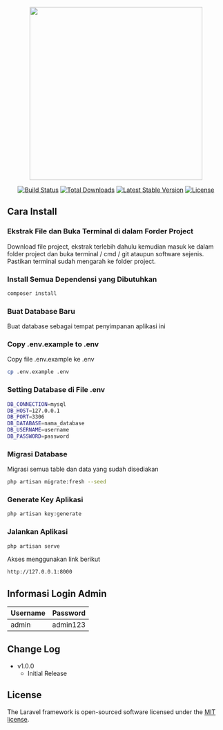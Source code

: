 <p align="center"><a href="https://laravel.com" target="_blank"><img src="https://raw.githubusercontent.com/laravel/art/master/logo-lockup/5%20SVG/2%20CMYK/1%20Full%20Color/laravel-logolockup-cmyk-red.svg" width="400"></a></p>

<p align="center">
<a href="https://travis-ci.org/laravel/framework"><img src="https://travis-ci.org/laravel/framework.svg" alt="Build Status"></a>
<a href="https://packagist.org/packages/laravel/framework"><img src="https://img.shields.io/packagist/dt/laravel/framework" alt="Total Downloads"></a>
<a href="https://packagist.org/packages/laravel/framework"><img src="https://img.shields.io/packagist/v/laravel/framework" alt="Latest Stable Version"></a>
<a href="https://packagist.org/packages/laravel/framework"><img src="https://img.shields.io/packagist/l/laravel/framework" alt="License"></a>
</p>

## Cara Install

### Ekstrak File dan Buka Terminal di dalam Forder Project

Download file project, ekstrak terlebih dahulu kemudian masuk ke dalam folder project dan buka terminal / cmd / git ataupun software sejenis. Pastikan terminal sudah mengarah ke folder project.

### Install Semua Dependensi yang Dibutuhkan

```bash
composer install
```

### Buat Database Baru

Buat database sebagai tempat penyimpanan aplikasi ini

### Copy .env.example to .env

Copy file .env.example ke .env

```bash
cp .env.example .env
```

### Setting Database di File .env

```bash
DB_CONNECTION=mysql
DB_HOST=127.0.0.1
DB_PORT=3306
DB_DATABASE=nama_database
DB_USERNAME=username
DB_PASSWORD=password
```

### Migrasi Database

Migrasi semua table dan data yang sudah disediakan

```bash
php artisan migrate:fresh --seed
```

### Generate Key Aplikasi

```bash
php artisan key:generate
```

### Jalankan Aplikasi

```bash
php artisan serve
```

Akses menggunakan link berikut

```bash
http://127.0.0.1:8000
```

## Informasi Login Admin

| Username | Password |
| -------- | -------- |
| admin    | admin123 |

## Change Log
* v1.0.0
    * Initial Release

## License

The Laravel framework is open-sourced software licensed under the [MIT license](https://opensource.org/licenses/MIT).
